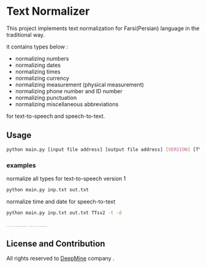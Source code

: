 # Text Normalizer

This project implements text normalization for Farsi(Persian) language in the traditional way.  

  
it contains types below :
* normalizing numbers 
* normalizing dates
* normalizing times
* normalizing currency
* normalizing measurement (physical measurement)
* normalizing phone number and ID number
* normalizing punctuation
* normalizing miscellaneous abbreviations

for text-to-speech and speech-to-text.

## Usage  

```bash
python main.py [input file address] [output file address] [VERSION] [TYPE1, TYPE2, ....]
```
### examples
normalize all types for text-to-speech version 1
```bash
python main.py inp.txt out.txt 
```
normalize time and date for speech-to-text
```bash       
python main.py inp.txt out.txt TTsv2 -t -d
```

<span style="font-size:1;">VERSION :  TTSv1(default) , TTSv2, STT </span>
<span style="font-size:1;">TYPE# : by declaring a type the normalizer Limited to the declared type !</span>
<span style="font-size:1;">The difference between TTS version 1 and TTS version 2 is in the way the punctuations are normalized</span>

## License and Contribution
All rights reserved to [DeepMine](http://deepmine.ir/) company .
